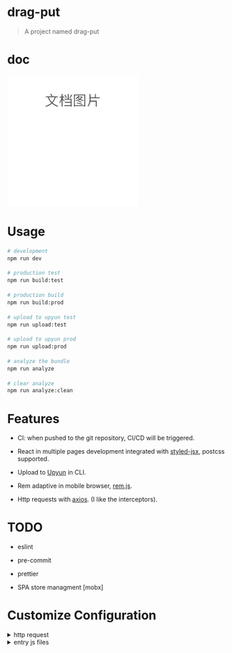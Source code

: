 # drag-put

> A project named drag-put

# doc

<img src='./doc.jpg' width='300'/>

# Usage

```bash
# development
npm run dev

# production test
npm run build:test

# production build
npm run build:prod

# upload to upyun test
npm run upload:test

# upload to upyun prod
npm run upload:prod

# analyze the bundle
npm run analyze

# clear analyze 
npm run analyze:clean
```

# Features

* CI: when pushed to the git repository, CI/CD will be triggered.

* React in multiple pages development integrated with [styled-jsx](https://github.com/zeit/styled-jsx), postcss supported.

* Upload to [Upyun](https://www.upyun.com/) in CLI.

* Rem adaptive in mobile browser, [rem.js](./src/js/rem.js).

* Http requests with [axios](https://github.com/axios/axios). (I like the interceptors).

# TODO

- eslint

- pre-commit

- prettier

- SPA store managment [mobx]

# Customize Configuration

<details>

<summary> http request</summary>

check the [webpack.dev.config.js](./build/webpack.dev.config.js), rewrite the request url beginning with different words and proxy them to the test server.

</details>

<details>

<summary>entry js files</summary>

listed in [build/entry.js](./build/entry.js)

```javascript
const data = [
  {
    title: '访问目录',  
    name: 'index',
    type:'h5'
  },
  {   
    // 本地html的title
    title: '标题',

    // 本地开发时入口js文件的目录(src/pages/**)，会自动读取该目录下的index.js文件
    name: 'xxx',

    // 适配的html类型， 
    type: 'h5'
  }

];

module.exports.data = data;
```

</details>

